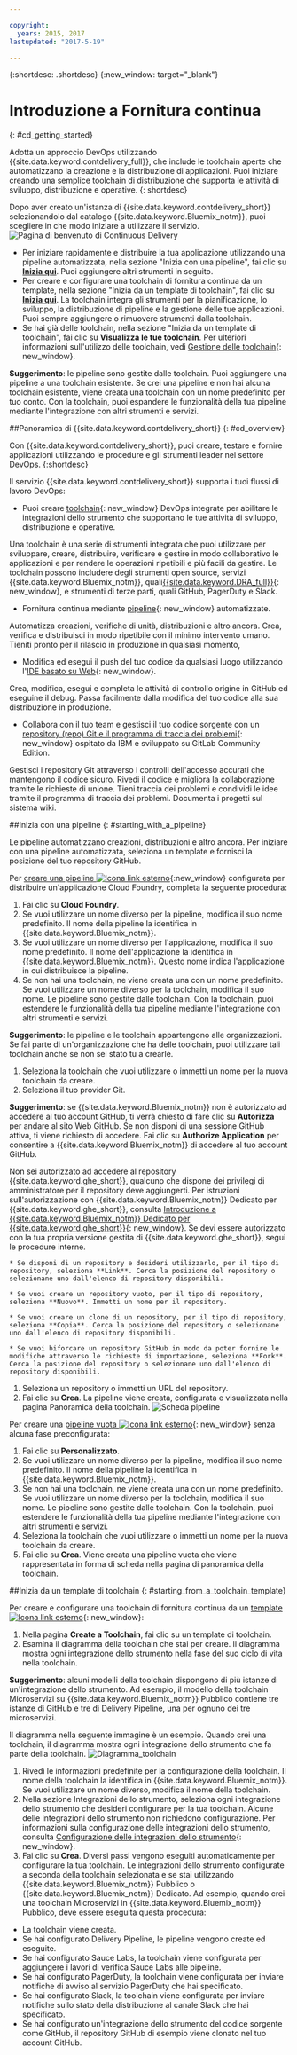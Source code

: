 ```yaml
---

copyright:
  years: 2015, 2017
lastupdated: "2017-5-19"

---
```


{:shortdesc: .shortdesc}
{:new_window: target="_blank"}

# Introduzione a Fornitura continua
{: #cd_getting_started}

Adotta un approccio DevOps utilizzando {{site.data.keyword.contdelivery_full}}, che include le toolchain aperte che automatizzano la creazione e la distribuzione di applicazioni. Puoi iniziare creando una semplice toolchain di distribuzione che supporta le attività di sviluppo, distribuzione e operative.
{: shortdesc}

Dopo aver creato un'istanza di {{site.data.keyword.contdelivery_short}} selezionandolo dal catalogo {{site.data.keyword.Bluemix_notm}}, puoi scegliere in che modo iniziare a utilizzare il servizio.
 ![Pagina di benvenuto di Continuous Delivery](images/cd_landing_page.png)

* Per iniziare rapidamente e distribuire la tua applicazione utilizzando una pipeline automatizzata, nella sezione "Inizia con una pipeline", fai clic su **[Inizia qui](#starting_with_a_pipeline)**. Puoi aggiungere altri strumenti in seguito.
* Per creare e configurare una toolchain di fornitura continua da un template, nella sezione "Inizia da un template di toolchain", fai clic su **[Inizia qui](#starting_from_a_toolchain_template)**. La toolchain integra gli strumenti per la pianificazione, lo sviluppo, la distribuzione di pipeline e la gestione delle tue applicazioni. Puoi sempre aggiungere o rimuovere strumenti dalla toolchain.
* Se hai già delle toolchain, nella sezione "Inizia da un template di toolchain", fai clic su **Visualizza le tue toolchain**. Per ulteriori informazioni sull'utilizzo delle toolchain, vedi [Gestione delle toolchain](/docs/services/ContinuousDelivery/toolchains_using.html){: new_window}.

**Suggerimento**: le pipeline sono gestite dalle toolchain. Puoi aggiungere una pipeline a una toolchain esistente. Se crei una pipeline e non hai alcuna toolchain esistente, viene creata una toolchain con un nome predefinito per tuo conto. Con la toolchain, puoi espandere le funzionalità della tua pipeline mediante l'integrazione con altri strumenti e servizi.

##Panoramica di {{site.data.keyword.contdelivery_short}}
{: #cd_overview}

Con {{site.data.keyword.contdelivery_short}}, puoi creare, testare e fornire applicazioni utilizzando le procedure e gli strumenti leader nel settore DevOps.
{:shortdesc}

Il servizio {{site.data.keyword.contdelivery_short}} supporta i tuoi flussi di lavoro DevOps:

 * Puoi creare [toolchain](/docs/services/ContinuousDelivery/toolchains_about.html){: new_window} DevOps integrate per abilitare le integrazioni dello strumento che supportano le tue attività di sviluppo, distribuzione e operative.

  Una toolchain è una serie di strumenti integrata che puoi utilizzare per sviluppare, creare, distribuire, verificare e gestire in modo collaborativo le applicazioni e per rendere le operazioni ripetibili e più facili da gestire. Le toolchain possono includere degli strumenti open source, servizi {{site.data.keyword.Bluemix_notm}}, quali[{{site.data.keyword.DRA_full}}](/docs/services/ContinuousDelivery/di_working.html){: new_window}, e strumenti di terze parti, quali GitHub, PagerDuty e Slack. 

 * Fornitura continua mediante [pipeline](/docs/services/ContinuousDelivery/pipeline_about.html){: new_window} automatizzate.

  Automatizza creazioni, verifiche di unità, distribuzioni e altro ancora. Crea, verifica e distribuisci in modo ripetibile con il minimo intervento umano. Tieniti pronto per il rilascio in produzione in qualsiasi momento,

 * Modifica ed esegui il push del tuo codice da qualsiasi luogo utilizzando l'[IDE basato su Web](/docs/services/ContinuousDelivery/web_ide.html){: new_window}.

  Crea, modifica, esegui e completa le attività di controllo origine in GitHub ed eseguine il debug. Passa facilmente dalla modifica del tuo codice alla sua distribuzione in produzione. 
  
 * Collabora con il tuo team e gestisci il tuo codice sorgente con un [repository (repo) Git e il programma di traccia dei problemi](/docs/services/ContinuousDelivery/git_working.html#git_working){: new_window} ospitato da IBM e sviluppato su GitLab Community Edition.

  Gestisci i repository Git attraverso i controlli dell'accesso accurati che mantengono il codice sicuro. Rivedi il codice e migliora la collaborazione tramite le richieste di unione. Tieni traccia dei problemi e condividi le idee tramite il programma di traccia dei problemi. Documenta i progetti sul sistema wiki.

##Inizia con una pipeline
{: #starting_with_a_pipeline}

Le pipeline automatizzano creazioni, distribuzioni e altro ancora. Per iniziare con una pipeline automatizzata, seleziona un template e fornisci la posizione del tuo repository GitHub.

Per [creare una pipeline ![Icona link esterno](../../icons/launch-glyph.svg "Icona link esterno")](https://console.bluemix.net/devops/pipelines/dashboard/create){:new_window} configurata per distribuire un'applicazione Cloud Foundry, completa la seguente procedura:

1. Fai clic su **Cloud Foundry**.
1. Se vuoi utilizzare un nome diverso per la pipeline, modifica il suo nome predefinito. Il nome della pipeline la identifica in {{site.data.keyword.Bluemix_notm}}.
1. Se vuoi utilizzare un nome diverso per l'applicazione, modifica il suo nome predefinito. Il nome dell'applicazione la identifica in {{site.data.keyword.Bluemix_notm}}. Questo nome indica l'applicazione in cui distribuisce la pipeline.
1. Se non hai una toolchain, ne viene creata una con un nome predefinito. Se vuoi utilizzare un nome diverso per la toolchain, modifica il suo nome. Le pipeline sono gestite dalle toolchain. Con la toolchain, puoi estendere le funzionalità della tua pipeline mediante l'integrazione con altri strumenti e servizi.

 **Suggerimento**: le pipeline e le toolchain appartengono alle organizzazioni. Se fai parte di un'organizzazione che ha delle toolchain, puoi utilizzare tali toolchain anche se non sei stato tu a crearle.

1. Seleziona la toolchain che vuoi utilizzare o immetti un nome per la nuova toolchain da creare.
1. Seleziona il tuo provider Git.

 **Suggerimento**: se {{site.data.keyword.Bluemix_notm}} non è autorizzato ad accedere al tuo account GitHub, ti verrà chiesto di fare clic su **Autorizza** per andare al sito Web GitHub. Se non disponi di una sessione GitHub attiva, ti viene richiesto di accedere. Fai clic su **Authorize Application** per consentire a {{site.data.keyword.Bluemix_notm}} di accedere al tuo account GitHub.

 Non sei autorizzato ad accedere al repository {{site.data.keyword.ghe_short}}, qualcuno che dispone dei privilegi di amministratore per il repository deve aggiungerti. Per istruzioni sull'autorizzazione con {{site.data.keyword.Bluemix_notm}} Dedicato per {{site.data.keyword.ghe_short}}, consulta [Introduzione a {{site.data.keyword.Bluemix_notm}} Dedicato per {{site.data.keyword.ghe_short}}](/docs/services/ghededicated/index.html){: new_window}. Se devi essere autorizzato con la tua propria versione gestita di {{site.data.keyword.ghe_short}}, segui le procedure interne.

    * Se disponi di un repository e desideri utilizzarlo, per il tipo di repository, seleziona **Link**. Cerca la posizione del repository o selezionane uno dall'elenco di repository disponibili.

    * Se vuoi creare un repository vuoto, per il tipo di repository, seleziona **Nuovo**. Immetti un nome per il repository.

    * Se vuoi creare un clone di un repository, per il tipo di repository, seleziona **Copia**. Cerca la posizione del repository o selezionane uno dall'elenco di repository disponibili.

    * Se vuoi biforcare un repository GitHub in modo da poter fornire le modifiche attraverso le richieste di importazione, seleziona **Fork**. Cerca la posizione del repository o selezionane uno dall'elenco di repository disponibili.

1. Seleziona un repository o immetti un URL del repository.
1. Fai clic su **Crea**. La pipeline viene creata, configurata e visualizzata nella pagina Panoramica della toolchain.
 ![Scheda pipeline](images/cd_pipeline.png)

Per creare una [pipeline vuota ![Icona link esterno](../../icons/launch-glyph.svg "Icona link esterno")](https://console.bluemix.net/devops/pipelines/dashboard/create){: new_window} senza alcuna fase preconfigurata:

1. Fai clic su **Personalizzato**.
1. Se vuoi utilizzare un nome diverso per la pipeline, modifica il suo nome predefinito. Il nome della pipeline la identifica in {{site.data.keyword.Bluemix_notm}}.
1. Se non hai una toolchain, ne viene creata una con un nome predefinito. Se vuoi utilizzare un nome diverso per la toolchain, modifica il suo nome. Le pipeline sono gestite dalle toolchain. Con la toolchain, puoi estendere le funzionalità della tua pipeline mediante l'integrazione con altri strumenti e servizi.
1. Seleziona la toolchain che vuoi utilizzare o immetti un nome per la nuova toolchain da creare.
1. Fai clic su **Crea**. Viene creata una pipeline vuota che viene rappresentata in forma di scheda nella pagina di panoramica della toolchain.

##Inizia da un template di toolchain
{: #starting_from_a_toolchain_template}

Per creare e configurare una toolchain di fornitura continua da un [template ![Icona link esterno](../../icons/launch-glyph.svg "Icona link esterno")](https://console.bluemix.net/devops/create){: new_window}:

1. Nella pagina **Create a Toolchain**, fai clic su un template di toolchain.
1. Esamina il diagramma della toolchain che stai per creare. Il diagramma mostra ogni integrazione dello strumento nella fase del suo ciclo di vita nella toolchain.

 **Suggerimento**: alcuni modelli della toolchain dispongono di più istanze di un'integrazione dello strumento. Ad esempio, il modello della toolchain Microservizi su {{site.data.keyword.Bluemix_notm}} Pubblico contiene tre istanze di GitHub e tre di Delivery Pipeline, una per ognuno dei tre microservizi.

 Il diagramma nella seguente immagine è un esempio. Quando crei una toolchain, il diagramma mostra ogni integrazione dello strumento che fa parte della toolchain.
 ![Diagramma_toolchain](images/toolchain_diagram.png)
1. Rivedi le informazioni predefinite per la configurazione della toolchain. Il nome della toolchain la identifica in {{site.data.keyword.Bluemix_notm}}. Se vuoi utilizzare un nome diverso, modifica il nome della toolchain.
1. Nella sezione Integrazioni dello strumento, seleziona ogni integrazione dello strumento che desideri configurare per la tua toolchain. Alcune delle integrazioni dello strumento non richiedono configurazione. Per informazioni sulla configurazione delle integrazioni dello strumento, consulta [Configurazione delle integrazioni dello strumento](/docs/services/ContinuousDelivery/toolchains_integrations.html){: new_window}.
1. Fai clic su **Crea**. Diversi passi vengono eseguiti automaticamente per configurare la tua toolchain. Le integrazioni dello strumento configurate a seconda della toolchain selezionata e se stai utilizzando {{site.data.keyword.Bluemix_notm}} Pubblico o {{site.data.keyword.Bluemix_notm}} Dedicato. Ad esempio, quando crei una toolchain Microservizi in {{site.data.keyword.Bluemix_notm}} Pubblico, deve essere eseguita questa procedura:

 * La toolchain viene creata.
 * Se hai configurato Delivery Pipeline, le pipeline vengono create ed eseguite.
 * Se hai configurato Sauce Labs, la toolchain viene configurata per aggiungere i lavori di verifica Sauce Labs alle pipeline.
 * Se hai configurato PagerDuty, la toolchain viene configurata per inviare notifiche di avviso al servizio PagerDuty che hai specificato.
 * Se hai configurato Slack, la toolchain viene configurata per inviare notifiche sullo stato della distribuzione al canale Slack che hai specificato.
 * Se hai configurato un'integrazione dello strumento del codice sorgente come GitHub, il repository GitHub di esempio viene clonato nel tuo account GitHub.
